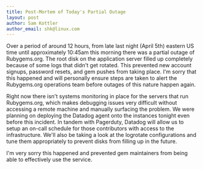 ```yaml
---
title: Post-Mortem of Today's Partial Outage
layout: post
author: Sam Kottler
author_email: shk@linux.com
---
```


Over a period of around 12 hours, from late last night (April 5th) eastern US time until approximately 10:45am this morning there was a partial outage of Rubygems.org. The root disk on the application server filled up completely because of some logs that didn't get rotated. This prevented new account signups, password resets, and gem pushes from taking place. I'm sorry that this happened and will personally ensure steps are taken to alert the Rubygems.org operations team before outages of this nature happen again.

Right now there isn't systems monitoring in place for the servers that run Rubygems.org, which makes debugging issues very difficult without accessing a remote machine and manually surfacing the problem. We were planning on deploying the Datadog agent onto the instances tonight even before this incident. In tandem with Pagerduty, Datadog will allow us to setup an on-call schedule for those contributors with access to the infrastructure. We'll also be taking a look at the logrotate configurations and tune them appropriately to prevent disks from filling up in the future.

I'm very sorry this happened and prevented gem maintainers from being able to effectively use the service.
